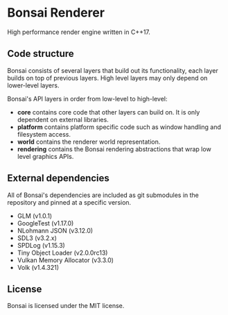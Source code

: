 # Bonsai Renderer

High performance render engine written in C++17.

## Code structure

Bonsai consists of several layers that build out its functionality, each layer builds on top of previous layers.
High level layers may only depend on lower-level layers.

Bonsai's API layers in order from low-level to high-level:

- **core** contains core code that other layers can build on. It is only dependent on external libraries.
- **platform** contains platform specific code such as window handling and filesystem access.
- **world** contains the renderer world representation.
- **rendering** contains the Bonsai rendering abstractions that wrap low level graphics APIs.

## External dependencies

All of Bonsai's dependencies are included as git submodules in the repository and pinned at a specific
version.

- GLM (v1.0.1)
- GoogleTest (v1.17.0)
- NLohmann JSON (v3.12.0)
- SDL3 (v3.2.x)
- SPDLog (v1.15.3)
- Tiny Object Loader (v2.0.0rc13)
- Vulkan Memory Allocator (v3.3.0)
- Volk (v1.4.321)

## License

Bonsai is licensed under the MIT license.
